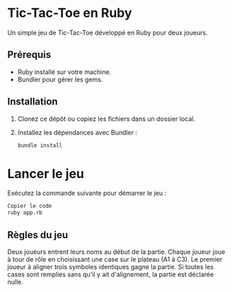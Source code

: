 # Tic-Tac-Toe en Ruby

Un simple jeu de Tic-Tac-Toe développé en Ruby pour deux joueurs.

## Prérequis

- Ruby installé sur votre machine.
- Bundler pour gérer les gems.

## Installation

1. Clonez ce dépôt ou copiez les fichiers dans un dossier local.
2. Installez les dépendances avec Bundler :

   ```bash
   bundle install

# Lancer le jeu
Exécutez la commande suivante pour démarrer le jeu :

```bash
Copier le code
ruby app.rb
```

## Règles du jeu
Deux joueurs entrent leurs noms au début de la partie.
Chaque joueur joue à tour de rôle en choisissant une case sur le plateau (A1 à C3).
Le premier joueur à aligner trois symboles identiques gagne la partie.
Si toutes les cases sont remplies sans qu'il y ait d'alignement, la partie est déclarée nulle.
